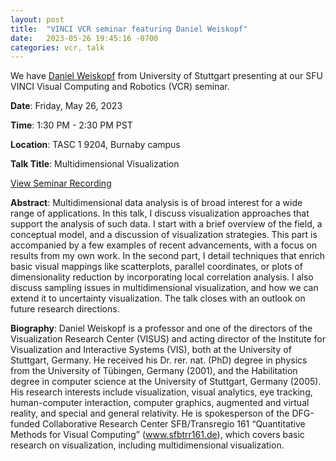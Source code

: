 ```yaml
---
layout: post
title:  "VINCI VCR seminar featuring Daniel Weiskopf"
date:   2023-05-26 19:45:16 -0700
categories: vcr, talk
---
```


We have [Daniel Weiskopf](https://www.vis.uni-stuttgart.de/en/institute/team/Weiskopf/) from University of Stuttgart presenting at our SFU VINCI Visual Computing and Robotics (VCR) seminar.

**Date**: Friday, May 26, 2023

**Time**: 1:30 PM - 2:30 PM PST

**Location**: TASC 1 9204, Burnaby campus

**Talk Title**: Multidimensional Visualization

[View Seminar Recording](https://stream.sfu.ca/Media/Play/a0b66c0d023f48f5bbe1d7790fa1b8681d)

**Abstract**: Multidimensional data analysis is of broad interest for a wide range of applications. In this talk, I discuss visualization approaches that support the analysis of such data. I start with a brief overview of the field, a conceptual model, and a discussion of visualization strategies. This part is accompanied by a few examples of recent advancements, with a focus on results from my own work. In the second part, I detail techniques that enrich basic visual mappings like scatterplots, parallel coordinates, or plots of dimensionality reduction by incorporating local correlation analysis. I also discuss sampling issues in multidimensional visualization, and how we can extend it to uncertainty visualization. The talk closes with an outlook on future research directions.

**Biography**: Daniel Weiskopf is a professor and one of the directors of the Visualization Research Center (VISUS) and acting director of the Institute for Visualization and Interactive Systems (VIS), both at the University of Stuttgart, Germany. He received his Dr. rer. nat. (PhD) degree in physics from the University of Tübingen, Germany (2001), and the Habilitation degree in computer science at the University of Stuttgart, Germany (2005). His research interests include visualization, visual analytics, eye tracking, human-computer interaction, computer graphics, augmented and virtual reality, and special and general relativity. He is spokesperson of the DFG-funded Collaborative Research Center SFB/Transregio 161 “Quantitative Methods for Visual Computing” (www.sfbtrr161.de), which covers basic research on visualization, including multidimensional visualization.
